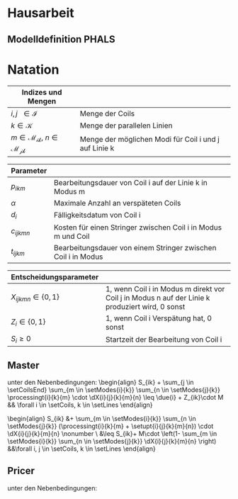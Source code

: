 # Hausarbeit
## Modelldefinition PHALS
# Natation

|Indizes und Mengen          |                                                                                  |
| --------------------------------------------------- | ------------------------------------------------------- |
|$i,j \ \ \in \mathcal{I}$                            | Menge der Coils                                         |       
|$k \in \mathcal{K}$  				      | Menge der parallelen Linien                             |
|$m \in \mathcal{M_{ik}},~n \in \mathcal{M_{jk}}$    | Menge der möglichen Modi für Coil i und j auf Linie k   |


|Parameter                                            |                                                         |
| --------------------------------------------------- | ------------------------------------------------------- |
|$p_{ikm}$                                            | Bearbeitungsdauer von Coil i auf der Linie k in Modus m |
|$\alpha$                                             | Maximale Anzahl an verspäteten Coils                    |
|$d_i$                                                | Fälligkeitsdatum von Coil i                             |
|$c_{ijkmn}$                                          | Kosten für einen Stringer zwischen Coil i in Modus m und Coil |
|$t_{ijkm}$                                          |Bearbeitungsdauer von einem Stringer zwischen Coil i in Modus |

|Entscheidungsparameter                               |                                                         |
| --------------------------------------------------- | ------------------------------------------------------- |
| $X_{ijkmn} \in \{0,1\}$                             |  1, wenn Coil i in Modus m direkt vor Coil j in Modus n auf der Linie k produziert wird, 0 sonst |
| $Z_{i} \in \{0,1\}$                                 | 1, wenn Coil i Verspätung hat, 0 sonst                  |
| $S_i \geq 0$                                        | Startzeit der Bearbeitung von Coil i                    |

## Master

		
unter den Nebenbedingungen:
\begin{align}
    S_{ik} + 
        \sum_{j \in \setCoilsEnd} 
        \sum_{m \in \setModes{i}{k}}
        \sum_{n \in \setModes{j}{k}}
            \processingt{i}{k}{m} \cdot \dX{i}{j}{k}{m}{n}
        \leq \due{i} + Z_{ik}\cdot M
                                            && \forall i \in \setCoils, k \in \setLines
\end{align}


\begin{align}
    S_{ik} &+ 
        \sum_{m \in \setModes{i}{k}}
        \sum_{n \in \setModes{j}{k}}
            (\processingt{i}{k}{m} + \setupt{i}{j}{k}{m}{n}) \cdot \dX{i}{j}{k}{m}{n} \nonumber \\ 
        &\leq S_{ik}+ M\cdot \left(1- 
                                \sum_{m \in \setModes{i}{k}}
                                \sum_{n \in \setModes{j}{k}}
                                \dX{i}{j}{k}{m}{n}
                            \right)
                            &&\forall i, j \in \setCoils, k \in \setLines
\end{align}

## Pricer

unter den Nebenbedingungen: